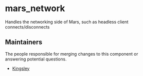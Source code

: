 mars_network
===========
Handles the networking side of Mars, such as headless client connects/disconnects

## Maintainers
The people responsible for merging changes to this component or answering potential questions.
- [Kingsley](https://github.com/jameslkingsley)
